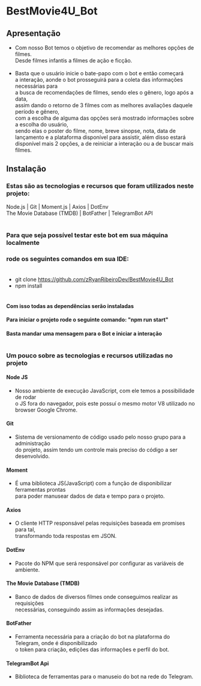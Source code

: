 # BestMovie4U_Bot

## Apresentação

- Com nosso Bot temos o objetivo de recomendar as melhores opções de filmes. <br>
  Desde filmes infantis a filmes de ação e ficção. <br><br>
- Basta que o usuário inicie o bate-papo com o bot e então começará <br>
 a interação, aonde o bot prosseguirá para a coleta das informações necessárias para <br>
 a busca de recomendações de filmes, sendo eles o gênero, logo após a data, <br> 
 assim dando o retorno de 3 filmes com as melhores avaliações daquele período e gênero, <br>
 com a escolha de alguma das opções será mostrado informações sobre a escolha do usuário, <br>
 sendo elas o poster do filme, nome, breve sinopse, nota, data de lançamento e a plataforma disponível para assistir,
 além disso estará disponível mais 2 opções, a de reiniciar a interação ou a de buscar mais filmes.

## Instalação
### Estas são as tecnologias e recursos que foram utilizados neste projeto: <br>
Node.js | Git | Moment.js | Axios | DotEnv <br>
The Movie Database (TMDB) | BotFather | TelegramBot API <br><br>

### Para que seja possível testar este bot em sua máquina localmente <br>
### rode os seguintes comandos em sua IDE: <br><br>

- git clone https://github.com/zRyanRibeiroDev/BestMovie4U_Bot <br>
- npm install <br><br>

#### Com isso todas as dependências serão instaladas <br>
#### Para iniciar o projeto rode o seguinte comando: "npm run start" <br>
#### Basta mandar uma mensagem para o Bot e iniciar a interação <br><br>

### Um pouco sobre as tecnologias e recursos utilizadas no projeto

#### Node JS
- Nosso ambiente de execução JavaScript, com ele temos a possibilidade de rodar <br>
o JS fora do navegador, pois este possuí o mesmo motor V8 utilizado no browser Google Chrome.
#### Git
- Sistema de versionamento de código usado pelo nosso grupo para a administração  <br>
 do projeto, assim tendo um controle mais preciso do código a ser desenvolvido.
#### Moment
- É uma biblioteca JS(JavaScript) com a função de disponibilizar ferramentas prontas <br>
para poder manusear dados de data e tempo para o projeto.
#### Axios
- O cliente HTTP responsável pelas requisições baseada em promises para tal, <br>
transformando toda respostas em JSON.
#### DotEnv
- Pacote do NPM que será responsável por configurar as variáveis de ambiente.
#### The Movie Database (TMDB)
- Banco de dados de diversos filmes onde conseguimos realizar as requisições <br>
necessárias, conseguindo assim as informações desejadas.
#### BotFather
- Ferramenta necessária para a criação do bot na plataforma do Telegram, onde é disponibilizado <br>
o token para criação, edições das informações e perfil do bot.
#### TelegramBot Api
- Biblioteca de ferramentas para o manuseio do bot na rede do Telegram.

